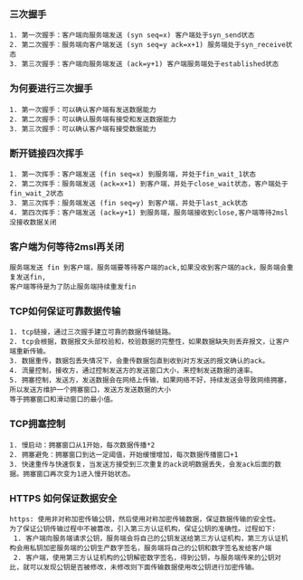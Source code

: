 ### 三次握手
```angular2html
1. 第一次握手：客户端向服务端发送 (syn seq=x) 客户端处于syn_send状态
2. 第二次握手：服务端向客户端发送 (syn seq=y ack=x+1) 服务端处于syn_receive状态
3. 第三次握手：客户端向服务端发送 (ack=y+1) 客户端服务端处于established状态
```

### 为何要进行三次握手
```angular2html
1. 第一次握手：可以确认客户端有发送数据能力
2. 第二次握手：可以确认服务端有接受和发送数据能力
3. 第三次握手：可以确认客户端有接受数据能力
```

### 断开链接四次挥手
```angular2html
1. 第一次挥手：客户端发送 (fin seq=x) 到服务端，并处于fin_wait_1状态
2. 第二次挥手：服务端发送 (ack=x+1) 到客户端，并处于close_wait状态，客户端处于fin_wait_2状态
3. 第三次挥手：服务端发送 (fin seq=y) 到客户端，并处于last_ack状态
4. 第四次挥手：客户端发送 (ack=y+1) 到服务端，服务端接收到close,客户端等待2msl没接收数据关闭
``` 
### 客户端为何等待2msl再关闭
```angular2html
服务端发送 fin 到客户端，服务端要等待客户端的ack,如果没收到客户端的ack，服务端会重复发送fin,
客户端等待是为了防止服务端持续重发fin
```

### TCP如何保证可靠数据传输
```angular2html
1. tcp链接，通过三次握手建立可靠的数据传输链路。
2. tcp会根据，数据报文头部校验和，校验数据的完整性，如果数据缺失则丢弃报文，让客户端重新传输。
3. 数据重传，数据包丢失情况下，会重传数据包直到收到对方发送的报文确认的ack。
4. 流量控制，接收方，通过控制发送方的发送窗口大小，来控制发送数据的速率。
5. 拥塞控制，发送方，发送数据会在网络上传输，如果网络不好，持续发送会导致网络拥塞，所以发送方维护一个拥塞窗口，发送方发送数据的大小
等于拥塞窗口和滑动窗口的最小值。
```
### TCP拥塞控制
```angular2html
1. 慢启动：拥塞窗口从1开始，每次数据传播*2
2. 拥塞避免：拥塞窗口到达一定阈值，开始缓慢增加，每次数据传播窗口+1
3. 快速重传与快速恢复，当发送方接受到三次重复的ack说明数据丢失，会发ack后面的数据。拥塞窗口再次变为1进入慢开始状态。
```

### HTTPS 如何保证数据安全
```angular2html
https: 使用非对称加密传输公钥，然后使用对称加密传输数据，保证数据传输的安全性。
为了保证公钥传输过程中不被篡改，引入第三方认证机构，保证公钥的准确性。过程如下:
 1. 客户端向服务端请求公钥，服务端会将自己的公钥发送给第三方认证机构，第三方认证机构会用私钥加密服务端的公钥生产数字签名，服务端将自己的公钥和数字签名发给客户端
 2. 客户端，使用第三方认证机构的公钥解密数字签名，得到公钥，与服务端传来的公钥对比，就可以发现公钥是否被修改，未修改则下面传输数据使用改公钥进行加密传输。
```

